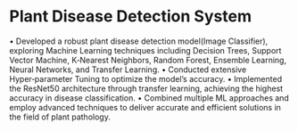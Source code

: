 # Plant Disease Detection System

• Developed a robust plant disease detection model(Image Classifier), exploring Machine Learning techniques including Decision Trees,
Support Vector Machine, K‑Nearest Neighbors, Random Forest, Ensemble Learning, Neural Networks, and Transfer Learning.
• Conducted extensive Hyper‑parameter Tuning to optimize the model’s accuracy.
• Implemented the ResNet50 architecture through transfer learning, achieving the highest accuracy in disease classification.
• Combined multiple ML approaches and employ advanced techniques to deliver accurate and efficient solutions in the field of plant pathology.